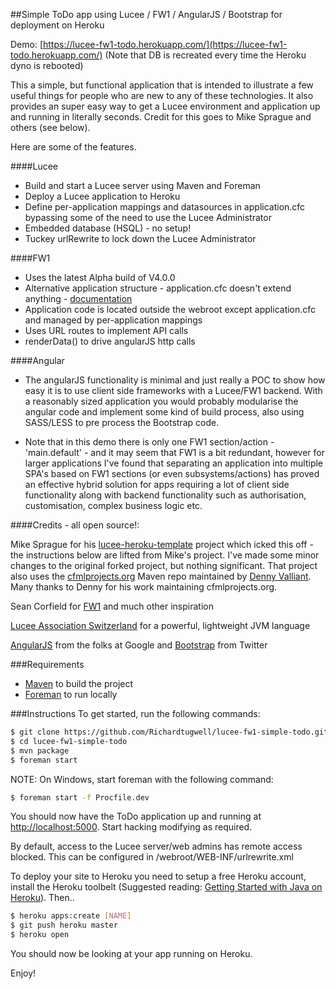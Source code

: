 ##Simple ToDo app using Lucee / FW1 / AngularJS / Bootstrap for deployment on Heroku

Demo: [https://lucee-fw1-todo.herokuapp.com/](https://lucee-fw1-todo.herokuapp.com/) (Note that DB is recreated every time the Heroku dyno is rebooted)

This a simple, but functional application that is intended to illustrate a few useful things for people who are new to any of these technologies. It also provides an super easy way to get a Lucee environment and application up and running in literally seconds. Credit for this goes to Mike Sprague and others (see below).

Here are some of the features.

####Lucee

* Build and start a Lucee server using Maven and Foreman
* Deploy a Lucee application to Heroku
* Define per-application mappings and datasources in application.cfc bypassing some of the need to use the Lucee Administrator
* Embedded database (HSQL) - no setup!
* Tuckey urlRewrite to lock down the Lucee Administrator

####FW1

* Uses the latest Alpha build of V4.0.0
* Alternative application structure - application.cfc doesn't extend anything -  [documentation](http://framework-one.github.io/documentation/developing-applications.html#alternative-application-structure)
* Application code is located outside the webroot except application.cfc and managed by per-application mappings
* Uses URL routes to implement API calls
* renderData() to drive angularJS http calls

####Angular

* The angularJS functionality is minimal and just really a POC to show how easy it is to use client side frameworks with a Lucee/FW1 backend. With a reasonably sized application you would probably modularise the angular code and implement some kind of build process, also using SASS/LESS to pre process the Bootstrap code.

* Note that in this demo there is only one FW1 section/action - 'main.default' - and it may seem that FW1 is a bit redundant, however for larger applications I've found that separating an application into multiple SPA's based on FW1 sections (or even subsystems/actions) has proved an effective hybrid solution for apps requiring a lot of client side functionality along with backend functionality such as authorisation, customisation, complex business logic etc.

####Credits - all open source!:

Mike Sprague for his [lucee-heroku-template](https://github.com/writecodedrinkcoffee/lucee-heroku-template) project which icked this off - the instructions below are lifted from Mike's project. I've made some minor changes to the original forked project, but nothing significant. That project also uses the [cfmlprojects.org](http://cfmlprojects.org/artifacts/org/lucee/) Maven repo maintained by [Denny Valliant](https://github.com/denuno). Many thanks to Denny for his work maintaining cfmlprojects.org.

Sean Corfield for [FW1](http://framework-one.github.io/) and much other inspiration

[Lucee Association Switzerland](http://lucee.org/) for a powerful, lightweight JVM language

[AngularJS](https://angularjs.org/) from the folks at Google and [Bootstrap](http://getbootstrap.com/) from Twitter

###Requirements
* [Maven](http://maven.apache.org/) to build the project
* [Foreman](https://github.com/ddollar/foreman) to run locally

###Instructions
To get started, run the following commands:

```bash
$ git clone https://github.com/Richardtugwell/lucee-fw1-simple-todo.git
$ cd lucee-fw1-simple-todo
$ mvn package
$ foreman start
```
NOTE: On Windows, start foreman with the following command:
```bash
$ foreman start -f Procfile.dev
```

You should now have the ToDo application up and running at [http://localhost:5000](http://localhost:5000).
Start hacking modifying as required.

By default, access to the Lucee server/web admins has remote access blocked. This can be
configured in /webroot/WEB-INF/urlrewrite.xml

To deploy your site to Heroku you need to setup a free Heroku account, install the Heroku toolbelt (Suggested reading: [Getting Started with Java on Heroku](https://devcenter.heroku.com/articles/getting-started-with-java)). Then..

```bash
$ heroku apps:create [NAME]
$ git push heroku master
$ heroku open
```

You should now be looking at your app running on Heroku.

Enjoy!
